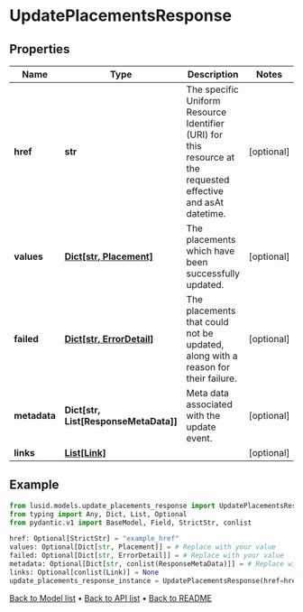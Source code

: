 # UpdatePlacementsResponse

## Properties
Name | Type | Description | Notes
------------ | ------------- | ------------- | -------------
**href** | **str** | The specific Uniform Resource Identifier (URI) for this resource at the requested effective and asAt datetime. | [optional] 
**values** | [**Dict[str, Placement]**](Placement.md) | The placements which have been successfully updated. | [optional] 
**failed** | [**Dict[str, ErrorDetail]**](ErrorDetail.md) | The placements that could not be updated, along with a reason for their failure. | [optional] 
**metadata** | **Dict[str, List[ResponseMetaData]]** | Meta data associated with the update event. | [optional] 
**links** | [**List[Link]**](Link.md) |  | [optional] 
## Example

```python
from lusid.models.update_placements_response import UpdatePlacementsResponse
from typing import Any, Dict, List, Optional
from pydantic.v1 import BaseModel, Field, StrictStr, conlist

href: Optional[StrictStr] = "example_href"
values: Optional[Dict[str, Placement]] = # Replace with your value
failed: Optional[Dict[str, ErrorDetail]] = # Replace with your value
metadata: Optional[Dict[str, conlist(ResponseMetaData)]] = # Replace with your value
links: Optional[conlist(Link)] = None
update_placements_response_instance = UpdatePlacementsResponse(href=href, values=values, failed=failed, metadata=metadata, links=links)

```

[Back to Model list](../README.md#documentation-for-models) &#8226; [Back to API list](../README.md#documentation-for-api-endpoints) &#8226; [Back to README](../README.md)

